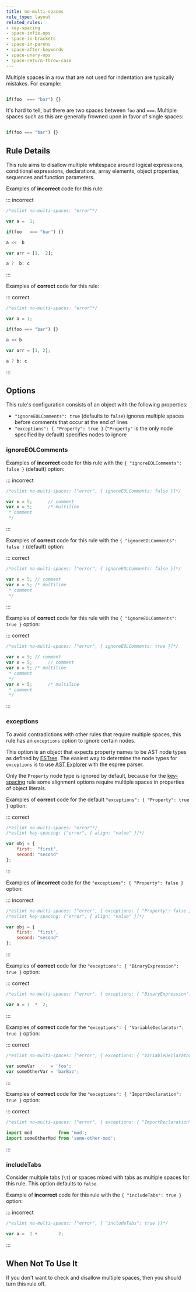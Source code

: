 ```yaml
---
title: no-multi-spaces
rule_type: layout
related_rules:
- key-spacing
- space-infix-ops
- space-in-brackets
- space-in-parens
- space-after-keywords
- space-unary-ops
- space-return-throw-case
---
```




Multiple spaces in a row that are not used for indentation are typically mistakes. For example:

```js

if(foo  === "bar") {}

```

It's hard to tell, but there are two spaces between `foo` and `===`. Multiple spaces such as this are generally frowned upon in favor of single spaces:

```js

if(foo === "bar") {}

```

## Rule Details

This rule aims to disallow multiple whitespace around logical expressions, conditional expressions, declarations, array elements, object properties, sequences and function parameters.

Examples of **incorrect** code for this rule:

::: incorrect

```js
/*eslint no-multi-spaces: "error"*/

var a =  1;

if(foo   === "bar") {}

a <<  b

var arr = [1,  2];

a ?  b: c
```

:::

Examples of **correct** code for this rule:

::: correct

```js
/*eslint no-multi-spaces: "error"*/

var a = 1;

if(foo === "bar") {}

a << b

var arr = [1, 2];

a ? b: c
```

:::

## Options

This rule's configuration consists of an object with the following properties:

* `"ignoreEOLComments": true` (defaults to `false`) ignores multiple spaces before comments that occur at the end of lines
* `"exceptions": { "Property": true }` (`"Property"` is the only node specified by default) specifies nodes to ignore

### ignoreEOLComments

Examples of **incorrect** code for this rule with the `{ "ignoreEOLComments": false }` (default) option:

::: incorrect

```js
/*eslint no-multi-spaces: ["error", { ignoreEOLComments: false }]*/

var x = 5;      // comment
var x = 5;      /* multiline
 * comment
 */
```

:::

Examples of **correct** code for this rule with the `{ "ignoreEOLComments": false }` (default) option:

::: correct

```js
/*eslint no-multi-spaces: ["error", { ignoreEOLComments: false }]*/

var x = 5; // comment
var x = 5; /* multiline
 * comment
 */
```

:::

Examples of **correct** code for this rule with the `{ "ignoreEOLComments": true }` option:

::: correct

```js
/*eslint no-multi-spaces: ["error", { ignoreEOLComments: true }]*/

var x = 5; // comment
var x = 5;      // comment
var x = 5; /* multiline
 * comment
 */
var x = 5;      /* multiline
 * comment
 */
```

:::

### exceptions

To avoid contradictions with other rules that require multiple spaces, this rule has an `exceptions` option to ignore certain nodes.

This option is an object that expects property names to be AST node types as defined by [ESTree](https://github.com/estree/estree). The easiest way to determine the node types for `exceptions` is to use [AST Explorer](https://astexplorer.net/) with the espree parser.

Only the `Property` node type is ignored by default, because for the [key-spacing](key-spacing) rule some alignment options require multiple spaces in properties of object literals.

Examples of **correct** code for the default `"exceptions": { "Property": true }` option:

::: correct

```js
/*eslint no-multi-spaces: "error"*/
/*eslint key-spacing: ["error", { align: "value" }]*/

var obj = {
    first:  "first",
    second: "second"
};
```

:::

Examples of **incorrect** code for the `"exceptions": { "Property": false }` option:

::: incorrect

```js
/*eslint no-multi-spaces: ["error", { exceptions: { "Property": false } }]*/
/*eslint key-spacing: ["error", { align: "value" }]*/

var obj = {
    first:  "first",
    second: "second"
};
```

:::

Examples of **correct** code for the `"exceptions": { "BinaryExpression": true }` option:

::: correct

```js
/*eslint no-multi-spaces: ["error", { exceptions: { "BinaryExpression": true } }]*/

var a = 1  *  2;
```

:::

Examples of **correct** code for the `"exceptions": { "VariableDeclarator": true }` option:

::: correct

```js
/*eslint no-multi-spaces: ["error", { exceptions: { "VariableDeclarator": true } }]*/

var someVar      = 'foo';
var someOtherVar = 'barBaz';
```

:::

Examples of **correct** code for the `"exceptions": { "ImportDeclaration": true }` option:

::: correct

```js
/*eslint no-multi-spaces: ["error", { exceptions: { "ImportDeclaration": true } }]*/

import mod          from 'mod';
import someOtherMod from 'some-other-mod';
```

:::

### includeTabs

Consider multiple tabs (`\t`) or spaces mixed with tabs as multiple spaces for this rule. This option defaults to `false`.

Example of **incorrect** code for this rule with the `{ "includeTabs": true }` option:

::: incorrect

```js
/*eslint no-multi-spaces: ["error", { "includeTabs": true }]*/

var a =	 1 +		2;
```

:::

## When Not To Use It

If you don't want to check and disallow multiple spaces, then you should turn this rule off.
